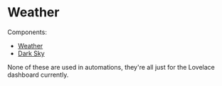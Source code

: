 # Weather

Components:
* [Weather](https://home-assistant.io/components/weather/)
* [Dark Sky](https://home-assistant.io/components/weather.darksky/)

None of these are used in automations, they're all just for the Lovelace dashboard currently.
